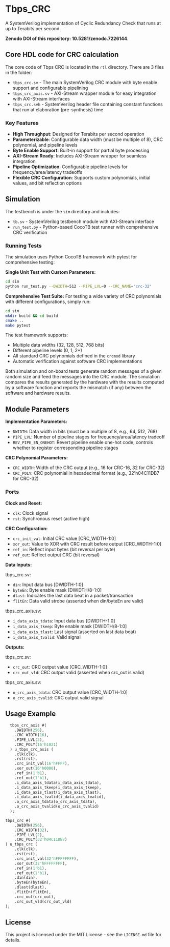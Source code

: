 # Tbps_CRC

A SystemVerilog implementation of Cyclic Redundancy Check that runs at up to Terabits per second.

**Zenodo DOI of this repository: 10.5281/zenodo.7226144**.

## Core HDL code for CRC calculation

The core code of Tbps CRC is located in the `rtl` directory. There are 3 files in the folder:

- `tbps_crc.sv` - The main SystemVerilog CRC module with byte enable support and configurable pipelining
- `tbps_crc_axis.sv` - AXI-Stream wrapper module for easy integration with AXI-Stream interfaces
- `tbps_crc.svh` - SystemVerilog header file containing constant functions that run at elaboration (pre-synthesis) time

### Key Features

- **High Throughput**: Designed for Terabits per second operation
- **Parameterizable**: Configurable data width (must be multiple of 8), CRC polynomial, and pipeline levels
- **Byte Enable Support**: Built-in support for partial byte processing
- **AXI-Stream Ready**: Includes AXI-Stream wrapper for seamless integration
- **Pipeline Optimization**: Configurable pipeline levels for frequency/area/latency tradeoffs
- **Flexible CRC Configuration**: Supports custom polynomials, initial values, and bit reflection options

## Simulation

The testbench is under the `sim` directory and includes:

- `tb.sv` - SystemVerilog testbench module with AXI-Stream interface
- `run_test.py` - Python-based CocoTB test runner with comprehensive CRC verification

### Running Tests

The simulation uses Python CocoTB framework with pytest for comprehensive testing:

**Single Unit Test with Custom Parameters:**
```bash
cd sim
python run_test.py --DWIDTH=512 --PIPE_LVL=0 --CRC_NAME="crc-32"
```

**Comprehensive Test Suite:**
For testing a wide variety of CRC polynomials with different configurations, simply run:
```bash
cd sim
mkdir build && cd build
cmake ..
make pytest
```

The test framework supports:

- Multiple data widths (32, 128, 512, 768 bits)
- Different pipeline levels (0, 1, 2+)
- All standard CRC polynomials defined in the `crcmod` library
- Automatic verification against software CRC implementations

Both simulation and on-board tests generate random messages of a given random size and feed the messages into the CRC module. The simulation compares the results generated by the hardware with the results computed by a software function and reports the mismatch (if any) between the software and hardware results.

## Module Parameters

**Implementation Parameters:**

- `DWIDTH`: Data width in bits (must be a multiple of 8, e.g., 64, 512, 768)
- `PIPE_LVL`: Number of pipeline stages for frequency/area/latency tradeoff
- `REV_PIPE_EN_ONEHOT`: Revert pipeline enable one-hot code, controls whether to register corresponding pipeline stages

**CRC Polynomial Parameters:**

- `CRC_WIDTH`: Width of the CRC output (e.g., 16 for CRC-16, 32 for CRC-32)
- `CRC_POLY`: CRC polynomial in hexadecimal format (e.g., 32'h04C11DB7 for CRC-32)

### Ports

**Clock and Reset:**

- `clk`: Clock signal
- `rst`: Synchronous reset (active high)

**CRC Configuration:**

- `crc_init_val`: Initial CRC value [CRC_WIDTH-1:0]
- `xor_out`: Value to XOR with CRC result before output [CRC_WIDTH-1:0]
- `ref_in`: Reflect input bytes (bit reversal per byte)
- `ref_out`: Reflect output CRC (bit reversal)

**Data Inputs:**

tbps_crc.sv:
- `din`: Input data bus [DWIDTH-1:0]
- `byteEn`: Byte enable mask [DWIDTH/8-1:0]
- `dlast`: Indicates the last data beat in a packet/transaction
- `flitEn`: Data valid strobe (asserted when din/byteEn are valid)

tbps_crc_axis.sv:
- `i_data_axis_tdata`: Input data bus [DWIDTH-1:0]
- `i_data_axis_tkeep`: Byte enable mask [DWIDTH/8-1:0]
- `i_data_axis_tlast`: Last signal (asserted on last data beat)
- `i_data_axis_tvalid`: Valid signal

**Outputs:**

tbps_crc.sv:
- `crc_out`: CRC output value [CRC_WIDTH-1:0]
- `crc_out_vld`: CRC output valid (asserted when crc_out is valid)

tbps_crc_axis.sv:
- `o_crc_axis_tdata`: CRC output value [CRC_WIDTH-1:0]
- `o_crc_axis_tvalid`: CRC output valid signal


## Usage Example

```systemverilog
  tbps_crc_axis #(
    .DWIDTH(256),
    .CRC_WIDTH(16),
    .PIPE_LVL(2),
    .CRC_POLY(16'h1021)
  ) u_tbps_crc_axis (
    .clk(clk),
    .rst(rst),
    .crc_init_val(16'hFFFF),
    .xor_out(16'h0000),
    .ref_in(1'b1),
    .ref_out(1'b1),
    .i_data_axis_tdata(i_data_axis_tdata),
    .i_data_axis_tkeep(i_data_axis_tkeep),
    .i_data_axis_tlast(i_data_axis_tlast),
    .i_data_axis_tvalid(i_data_axis_tvalid),
    .o_crc_axis_tdata(o_crc_axis_tdata),
    .o_crc_axis_tvalid(o_crc_axis_tvalid)
  );
```

```systemverilog
tbps_crc #(
    .DWIDTH(256),
    .CRC_WIDTH(32),
    .PIPE_LVL(2),
    .CRC_POLY(32'h04C11DB7)
) u_tbps_crc (
    .clk(clk),
    .rst(rst),
    .crc_init_val(32'hFFFFFFFF),
    .xor_out(32'hFFFFFFFF),
    .ref_in(1'b1),
    .ref_out(1'b1),
    .din(din),
    .byteEn(byteEn),
    .dlast(dlast),
    .flitEn(flitEn),
    .crc_out(crc_out),
    .crc_out_vld(crc_out_vld)
);
```

## License

This project is licensed under the MIT License - see the `LICENSE.md` file for details.
